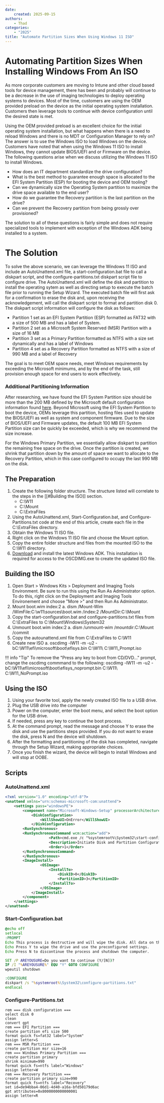 ```yaml
---
date:
    created: 2025-09-15
authors:
    - Thad
categories:
    - "2025"
title: "Automate Partition Sizes When Using Windows 11 ISO"
---
```


# Automating Partition Sizes When Installing Windows From An ISO

As more corporate customers are moving to Intune and other cloud based tools for device management, there has been and probably will continue to be a decrease in the use of imaging technologies to deploy operating systems to devices.  Most of the time, customers are using the OEM provided preload on the device as the initial operating system installation.  Customers then leverage tools to continue with device configuration until the desired state is met.

Using the OEM provided preload is an excellent choice for the initial operating system installation, but what happens when there is a need to reload Windows and there is no MDT or Configuration Manager to rely on?  The answer is to use the Windows ISO to load Windows on the device.  Customers have noted that when using the Windows 11 ISO to install Windows, they cannot update BIOS/UEFI and or Firmware on the device.  The following questions arise when we discuss utilizing the Windows 11 ISO to install Windows.

- How does an IT department standardize the drive configuration?
- What is the best method to guarantee enough space is allocated to the EFI System Partition (ESP) for booting the device and OEM tooling?
- Can we dynamically size the Operating System partition to maximize the drive space available to the end user?
- How do we guarantee the Recovery partition is the last partition on the drive?
- Can we prevent the Recovery partition from being grossly over provisioned?

The solution to all of these questions is fairly simple and does not require specialized tools to implement with exception of the Windows ADK being installed to a system.

# The Solution

To solve the above scenario, we can leverage the Windows 11 ISO and include an AutoUnattend.xml file, a start-configuration.bat file to call a diskpart script, and the configure-partitions.txt diskpart script file to configure drive.  The AutoUnattend.xml will define the disk and partition to install the operating sytem as well as directing setup to execute the batch file prior to running the Setup Wizard.  The executed batch file will first ask for a confirmation to erase the disk and, upon receiving the acknowledgement, will call the diskpart script to format and partition disk 0.  The diskpart script information will configure the disk as follows:
- Partition 1 set as an EFI System Partition (ESP) formatted as FAT32 with a size of 500 MB and has a label of System.
- Partition 2 set as a Microsoft System Reserved (MSR) Partition with a size of 16 MB
- Partition 3 set as a Primary Partition formatted as NTFS with a size set dynamically and has a label of Windows
- Partition 4 set as a Recovery Partition formatted as NTFS with a size of 990 MB and a label of Recovery

The goal is to meet OEM space needs, meet Windows requirements by exceeding the Microsoft minimums, and by the end of the task, still provision enough space for end users to work effectively.

### Additional Partitioning Information

After researching, we have found the EFI System Partition size should be more than the 200 MB defined by the Microsoft default configuration information found [here](https://learn.microsoft.com/windows-hardware/manufacture/desktop/configure-uefigpt-based-hard-drive-partitions?view=windows-11).  Beyond Microsoft using the EFI System Partition to boot the device, OEMs leverage this partition, hosting files used to update the BIOS/UEFI as well as system and component firmware.  Due to the size of BIOS/UEFI and Firmware updates, the default 100 MB EFI System Partition size can be quickly be exceeded, which is why we recommend the size increase.

For the Windows Primary Partition, we essentially allow diskpart to partition the remaining free space on the drive.  Once the partition is created, we shrink that partition down by the amount of space we want to allocate to the Recovery Partition, which in this case configured to occupy the last 990 MB on the disk.

## The Preparation

1. Create the following folder structure.  The structure listed will correlate to the steps in the [[#Building the ISO]] section.
    - C:\W11
    - C:\Mount
    - C:\ExtraFiles
2. Using the AutoUnattend.xml, Start-Configuration.bat, and Configure-Partitions.txt code at the end of this article, create each file in the C:\ExtraFiles directory.
3. Obtain the Windows 11 ISO file.
4. Right click on the Windows 11 ISO file and choose the Mount option.
5. Copy the entire folder structure and files from the mounted ISO to the C:\W11 directory.
6. [Download](https://learn.microsoft.com/windows-hardware/get-started/adk-install) and install the latest Windows ADK.  This installation is required for access to the OSCDIMG.exe to create the updated ISO file.

## Building the ISO

1. Open Start > Windows Kits > Deployment and Imaging Tools Environment.  Be sure to run this using the Run As Administrator option.  To do this, right click on the Deployment and Imaging Tools Environement and choose "More >" and then Run As Administrator.
2. Mount boot.wim index:2
    a. dism /Mount-Wim /WimFile:C:\w11\sources\boot.wim /index:2 /MountDir:C:\Mount
3. Copy the start-configuration.bat and configure-partitions.txt files from C:\ExtraFiles to C:\Mount\Windows\System32
4. Unmount boot.wim index:2
    a. dism /unmount-wim /mountdir:C:\Mount /commit
5. Copy the autounattend.xml file from C:\ExtraFiles to C:\W11
6. Create new ISO
    a. oscdimg -lW11 -m -u2 -bC:\W11\efi\microsoft\boot\efisys.bin C:\W11\ C:\W11_Prompt.iso

!!! info "Tip"
    To remove the "Press any key to boot from CD/DVD..." prompt, change the oscdimg commmand to the following:
    oscdimg -lW11 -m -u2 -bC:\W11\efi\microsoft\boot\efisys_noprompt.bin C:\W11\ C:\W11_NoPrompt.iso

## Using the ISO

1. Using your favorite tool, apply the newly created ISO file to a USB drive.
2. Plug the USB drive into the computer
3. Power on the computer, enter the boot menu, and select the boot option for the USB drive.
4. If needed, press any key to continue the boot process.
5. At the command prompt, read the message and choose Y to erase the disk and use the partitions steps provided.  If you do not want to erase the disk, press N and the device will shutdown.
6. After the formatting and partitioning of the disk has completed, navigate through the Setup Wizard, making appropriate choices.
7. Once you finish the wizard, the device will begin to install Windows and will stop at OOBE.

## Scripts

### AutoUnattend.xml

```XML
<?xml version="1.0" encoding="utf-8"?>
<unattend xmlns="urn:schemas-microsoft-com:unattend">
    <settings pass="windowsPE">
        <component name="Microsoft-Windows-Setup" processorArchitecture="amd64" publicKeyToken="31bf3856ad364e35" language="neutral" versionScope="nonSxS" xmlns:wcm="http://schemas.microsoft.com/WMIConfig/2002/State" xmlns:xsi="http://www.w3.org/2001/XMLSchema-instance">
            <DiskConfiguration>
                <WillShowUI>OnError</WillShowUI>
            </DiskConfiguration>
        <RunSynchronous>
        <RunSynchronousCommand wcm:action="add">
                    <Path>cmd.exe /c "%systemroot%\System32\start-configuration.bat"</Path>
                    <Description>Initiate Disk and Partition Configuration</Description>
                    <Order>1</Order>
        </RunSynchronousCommand>
        </RunSynchronous>
        <ImageInstall>
                <OSImage>
                    <InstallTo>
                        <DiskID>0</DiskID>
                        <PartitionID>3</PartitionID>
                    </InstallTo>
                </OSImage>
            </ImageInstall>
        </component>
    </settings>
</unattend>
```

### Start-Configuration.bat

```bat
@echo off
setlocal
:PROMPT
Echo This process is destructive and will wipe the disk. All data on the drive will be lost.
Echo Press Y to wipe the drive and use the preconfigured settings.
Echo Press N to discontinue the process and shutdown the computer.

SET /P AREYOUSURE=Do you want to continue (Y/[N])?
IF /I "%AREYOUSURE%" EQU "Y" GOTO CONFIGURE
wpeutil shutdown

:CONFIGURE
diskpart /s "%systemroot%\System32\configure-partitions.txt"
endlocal
```

### Configure-Partitions.txt

```TXT
rem === disk configuration ===
select disk 0
clean
convert gpt
rem === EFI Partition ===
create partition efi size 500
format quick fs=fat32 label="System"
assign letter=S
rem === MSR Partition ===
create partition msr size=16
rem === Windows Primary Partition ===
create partition primary
shrink minimum=990
format quick fs=ntfs label="Windows"
assign letter=W
rem === Recovery Partition ===
create partition primary size=990
format quick fs=ntfs label="Recovery"
set id=de94bba4-06d1-4d40-a16a-bfd50179d6ac
gpt attributes=0x8000000000000001
assign letter=R
```
